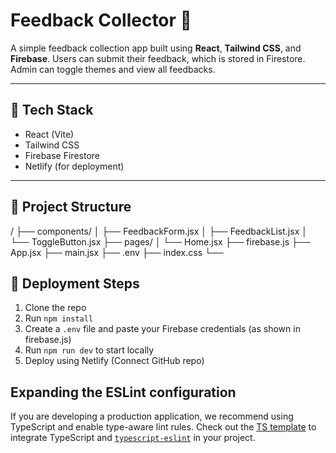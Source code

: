 # Feedback Collector 📝

A simple feedback collection app built using **React**, **Tailwind CSS**, and **Firebase**. Users can submit their feedback, which is stored in Firestore. Admin can toggle themes and view all feedbacks.

---

## 🔧 Tech Stack

- React (Vite)
- Tailwind CSS
- Firebase Firestore
- Netlify (for deployment)

---

## 📁 Project Structure

/ ├── components/ │ ├── FeedbackForm.jsx │ ├── FeedbackList.jsx │ └── ToggleButton.jsx ├── pages/ │ └── Home.jsx ├── firebase.js ├── App.jsx ├── main.jsx ├── .env ├── index.css └──

## 🚀 Deployment Steps

1. Clone the repo  
2. Run `npm install`  
3. Create a `.env` file and paste your Firebase credentials (as shown in firebase.js)  
4. Run `npm run dev` to start locally  
5. Deploy using Netlify (Connect GitHub repo)

## Expanding the ESLint configuration

If you are developing a production application, we recommend using TypeScript and enable type-aware lint rules. Check out the [TS template](https://github.com/vitejs/vite/tree/main/packages/create-vite/template-react-ts) to integrate TypeScript and [`typescript-eslint`](https://typescript-eslint.io) in your project.
